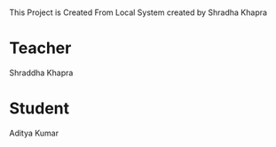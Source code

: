 # 
This Project is Created From Local System
created by Shradha Khapra

# Teacher 
Shraddha Khapra 

# Student 

Aditya Kumar